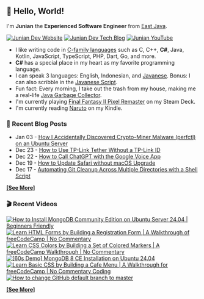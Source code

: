 ## 👋 Hello, World!

I'm **Junian** the **Experienced Software Engineer** from [East Java](https://en.wikipedia.org/wiki/East_Java).

[![Junian Dev Website](https://img.shields.io/badge/Website-1a73e8?style=for-the-badge&logo=googlechrome&logoColor=white "Junian Dev Website")](https://www.junian.dev/)
[![Junian Dev Tech Blog](https://img.shields.io/badge/Tech_Blog-1a73e8?style=for-the-badge&logo=hugo&logoColor=white "Junian Dev Tech Blog")](https://www.junian.net/)
[![Junian YouTube](https://img.shields.io/youtube/channel/views/UCepvZYlW1tWJ8bu3dWLQh2w?style=for-the-badge&logo=youtube&label=YouTube&labelColor=ff0000&color=555555
 "Junian YouTube Channel")](https://www.youtube.com/@JunianDev)

- I like writing code in [C-family languages](https://en.wikipedia.org/wiki/List_of_C-family_programming_languages) such as C, C++, **C#**, Java, Kotlin, JavaScript, TypeScript, PHP, Dart, Go, and more.
- **C#** has a special place in my heart as my favorite programming language.
- I can speak 3 languages: English, Indonesian, and [Javanese](https://en.wikipedia.org/wiki/Javanese_language). Bonus: I can also scribble in the [Javanese Script](https://en.wikipedia.org/wiki/Javanese_script).
- Fun fact: Every morning, I take out the trash from my house, making me a real-life [Java Garbage Collector](https://en.wikipedia.org/wiki/Garbage_collection_(computer_science)#Java).
- I'm currently playing [Final Fantasy II Pixel Remaster](https://finalfantasypixelremaster.square-enix-games.com/en_GB/) on my Steam Deck.
- I'm currently reading [Naruto](https://en.wikipedia.org/wiki/Naruto) on my Kindle.

### 📝 Recent Blog Posts
<!-- feed start -->
- Jan 03 - [How I Accidentally Discovered Crypto-Miner Malware (perfctl) on an Ubuntu Server](https://www.junian.net/tech/ubuntu-perfctl-malware-mongodb-not-running/)
- Dec 23 - [How to Use TP-Link Tether Without a TP-Link ID](https://www.junian.net/tech/tp-link-tether-without-tp-link-id/)
- Dec 22 - [How to Call ChatGPT with the Google Voice App](https://www.junian.net/tech/google-voice-chatgpt-call/)
- Dec 19 - [How to Update Safari without macOS Upgrade](https://www.junian.net/tech/update-safari-without-macos-upgrade/)
- Dec 17 - [Automating Git Cleanup Across Multiple Directories with a Shell Script](https://www.junian.net/dev/multiple-git-repos-cleanup/)
<!-- feed end -->

[**[See More]**](https://www.junian.net/)

### 🎬 Recent Videos
<!-- BEGIN YOUTUBE-CARDS -->
[![How to Install MongoDB Community Edition on Ubuntu Server 24.04 | Beginners Friendly](https://ytcards.demolab.com/?id=WUUZcoyBnI0&title=How+to+Install+MongoDB+Community+Edition+on+Ubuntu+Server+24.04+%7C+Beginners+Friendly&lang=en&timestamp=1736316872&background_color=%230d1117&title_color=%23ffffff&stats_color=%23dedede&max_title_lines=1&width=250&border_radius=5 "How to Install MongoDB Community Edition on Ubuntu Server 24.04 | Beginners Friendly")](https://www.youtube.com/watch?v=WUUZcoyBnI0)
[![Learn HTML Forms by Building a Registration Form | A Walkthrough of freeCodeCamp | No Commentary](https://ytcards.demolab.com/?id=hAsFqy1dRJM&title=Learn+HTML+Forms+by+Building+a+Registration+Form+%7C+A+Walkthrough+of+freeCodeCamp+%7C+No+Commentary&lang=en&timestamp=1736308555&background_color=%230d1117&title_color=%23ffffff&stats_color=%23dedede&max_title_lines=1&width=250&border_radius=5 "Learn HTML Forms by Building a Registration Form | A Walkthrough of freeCodeCamp | No Commentary")](https://www.youtube.com/watch?v=hAsFqy1dRJM)
[![Learn CSS Colors by Building a Set of Colored Markers | A freeCodeCamp Walkthrough | No Commentary](https://ytcards.demolab.com/?id=iqrHIz0nMHw&title=Learn+CSS+Colors+by+Building+a+Set+of+Colored+Markers+%7C+A+freeCodeCamp+Walkthrough+%7C+No+Commentary&lang=en&timestamp=1736238173&background_color=%230d1117&title_color=%23ffffff&stats_color=%23dedede&max_title_lines=1&width=250&border_radius=5 "Learn CSS Colors by Building a Set of Colored Markers | A freeCodeCamp Walkthrough | No Commentary")](https://www.youtube.com/watch?v=iqrHIz0nMHw)
[![[60s Demo] MongoDB 8 CE Installation on Ubuntu 24.04](https://ytcards.demolab.com/?id=klubwDBVLNM&title=%5B60s+Demo%5D+MongoDB+8+CE+Installation+on+Ubuntu+24.04&lang=en&timestamp=1736204017&background_color=%230d1117&title_color=%23ffffff&stats_color=%23dedede&max_title_lines=1&width=250&border_radius=5 "[60s Demo] MongoDB 8 CE Installation on Ubuntu 24.04")](https://www.youtube.com/watch?v=klubwDBVLNM)
[![Learn Basic CSS by Building a Cafe Menu | A Walkthrough for freeCodeCamp | No Commentary Coding](https://ytcards.demolab.com/?id=9o6tG06eJMs&title=Learn+Basic+CSS+by+Building+a+Cafe+Menu+%7C+A+Walkthrough+for+freeCodeCamp+%7C+No+Commentary+Coding&lang=en&timestamp=1736169704&background_color=%230d1117&title_color=%23ffffff&stats_color=%23dedede&max_title_lines=1&width=250&border_radius=5 "Learn Basic CSS by Building a Cafe Menu | A Walkthrough for freeCodeCamp | No Commentary Coding")](https://www.youtube.com/watch?v=9o6tG06eJMs)
[![How to change GitHub default branch to master](https://ytcards.demolab.com/?id=LsOjJxdO81Q&title=How+to+change+GitHub+default+branch+to+master&lang=en&timestamp=1735621656&background_color=%230d1117&title_color=%23ffffff&stats_color=%23dedede&max_title_lines=1&width=250&border_radius=5 "How to change GitHub default branch to master")](https://www.youtube.com/watch?v=LsOjJxdO81Q)
<!-- END YOUTUBE-CARDS -->

[**[See More]**](https://youtube.com/@JunianDev)

<!--
I'm open to freelance work. Feel free to [contact me](https://www.upwork.com/freelancers/junian)!
-->

<!--
[![Hire Junian on Upwork](https://img.shields.io/badge/UpWork-14a800?style=for-the-badge&logo=upwork&logoColor=white "Hire Junian on Upwork")](https://www.junian.dev/upwork/)
-->

<!--
## 📊 Stats

![](https://github-readme-stats.vercel.app/api?username=junian&theme=default&hide_border=false&include_all_commits=true&count_private=true&layout=compact)

![](https://github-readme-streak-stats.herokuapp.com/?user=junian&theme=default&hide_border=false)

-->

<!--
![](https://github-readme-stats.vercel.app/api/top-langs/?username=junian&theme=default&hide_border=false&include_all_commits=true&count_private=true&layout=compact)
-->

<!--
**junian/junian** is a ✨ _special_ ✨ repository because its `README.md` (this file) appears on your GitHub profile.

Here are some ideas to get you started:

- 🔭 I’m currently working on ...
- 🌱 I’m currently learning ...
- 👯 I’m looking to collaborate on ...
- 🤔 I’m looking for help with ...
- 💬 Ask me about ...
- 📫 How to reach me: ...
- 😄 Pronouns: ...
- ⚡ Fun fact: ...
-->
